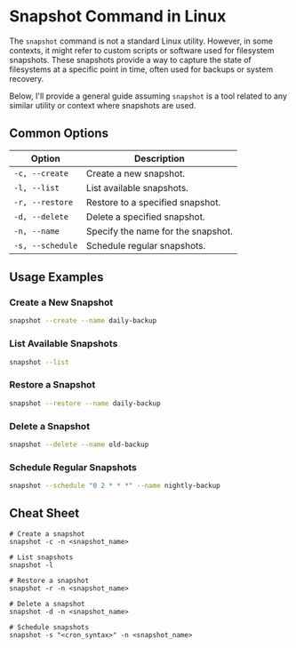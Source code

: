 # Snapshot Command in Linux

The `snapshot` command is not a standard Linux utility. However, in some contexts, it might refer to custom scripts or software used for filesystem snapshots. These snapshots provide a way to capture the state of filesystems at a specific point in time, often used for backups or system recovery.

Below, I'll provide a general guide assuming `snapshot` is a tool related to any similar utility or context where snapshots are used.

## Common Options

| Option             | Description                                        |
|--------------------|----------------------------------------------------|
| `-c, --create`     | Create a new snapshot.                             |
| `-l, --list`       | List available snapshots.                          |
| `-r, --restore`    | Restore to a specified snapshot.                   |
| `-d, --delete`     | Delete a specified snapshot.                       |
| `-n, --name`       | Specify the name for the snapshot.                 |
| `-s, --schedule`   | Schedule regular snapshots.                        |

## Usage Examples

### Create a New Snapshot
```bash
snapshot --create --name daily-backup
```

### List Available Snapshots
```bash
snapshot --list
```

### Restore a Snapshot
```bash
snapshot --restore --name daily-backup
```

### Delete a Snapshot
```bash
snapshot --delete --name old-backup
```

### Schedule Regular Snapshots
```bash
snapshot --schedule "0 2 * * *" --name nightly-backup
```

## Cheat Sheet

```plaintext
# Create a snapshot
snapshot -c -n <snapshot_name>

# List snapshots
snapshot -l

# Restore a snapshot
snapshot -r -n <snapshot_name>

# Delete a snapshot
snapshot -d -n <snapshot_name>

# Schedule snapshots
snapshot -s "<cron_syntax>" -n <snapshot_name>
```
